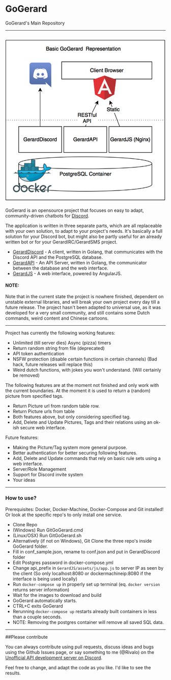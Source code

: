 # GoGerard
GoGerard's Main Repository

----------
![Hi!](GoGerard.png)
----------
GoGerard is an opensource project that focuses on easy to adapt, community-driven chatbots for [Discord](https://discordapp.com/).

The application is written in three separate parts, which are all replaceable with your own solution, to adapt to your project's needs.
It's basically a full solution for your Discord bot, but might also be partly useful for an already written bot or for your GerardIRC/GerardSMS project.

 - [GerardDiscord](https://github.com/GoGerard/GerardDiscord) - A client, written in Golang, that communicates with the Discord API and the PostgreSQL database.
 - [GerardAPI](https://github.com/GoGerard/GerardAPI) - An API Server, written in Golang, the communicator between the database and the web interface.
 - [GerardJS](https://github.com/GoGerard/GerardJS) - A web interface, powered by AngularJS.

#### NOTE:
Note that in the current state the project is nowhere finished, dependent on unstable external libraries, and will break your own project every day till a future release. The project hasn't been adapted to universal use, as it was developed for a very small community, and still contains some Dutch commands, weird content and Chinese cartoons.

----------

Project has currently the following working features:
- Unlimited (till server dies) Async (pizza) timers
- Return random string from file (deprecated)
- API token authentication
- NSFW protection (disable certain functions in certain channels) (Bad hack, future releases will replace this)
- Weird dutch functions, with jokes you won't understand. (Will certainly be removed)

The following features are at the moment not finished and only work with the current boundaries.
At the moment it is used to return a (random) picture from specified tags.
- Return Picture url from random table row.
- Return Picture urls from table
- Both features above, but only considering specified tag.
- Add, Delete and Update Pictures, Tags and their relations using an ok-ish secure web interface.

Future features:
- Making the Picture/Tag system more general purpose.
- Better authentication for better securing following features.
- Add, Delete and Update commands that rely on basic rule sets using a web interface.
- Server/Role Management
- Support for Discord invite system
- Your ideas


----------
### How to use?
Prerequisites: Docker, Docker-Machine, Docker-Compose and Git installed! Or look at the specific repo's to only install one service.

- Clone Repo
- (Windows) Run GitGoGerard.cmd
- (Linux/OSX) Run GitGoGerard.sh
- Alternatively (if not on Windows), Git Clone the three repo's inside GoGerard folder.
- Fill in conf_sample.json, rename to conf.json and put in GerardDiscord folder
- Edit Postgres password in docker-compose.yml
- Change api_prefix in `GerardJS/assets/js/app.js` to server IP as seen by the client (So only localhost:8080 or dockermachineip:8080 if the interface is being used locally)
- Run `docker-compose up` in properly set up terminal (eq. `docker version` returns server information)
- Wait for the images to download and build
- GoGerard automatically starts.
- CTRL+C exits GoGerard
- Rerunning `docker-compose up` restarts already built containers in less than a couple seconds.
- NOTE: Removing the postgres container will remove all saved SQL data. 


----------
##Please contribute

You can always contribute using pull requests, discuss ideas and bugs using the Github Issues page, or say something to me (@Rivalo) on the [Unofficial API development server on Discord](https://discordapp.com/invite/0SBTUU1wZTVyGXpr).

Feel free to change, and adapt the code as you like. I'd like to see the results.

